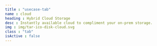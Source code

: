 ```yaml
---
title : "usecase-tab"
name : cloud
heading : Hybrid Cloud Storage
desc : Instantly available cloud to compliment your on-prem storage.
img : img/tar-ico-disk-cloud.svg
class : "tab"
isActive : false
---
```

